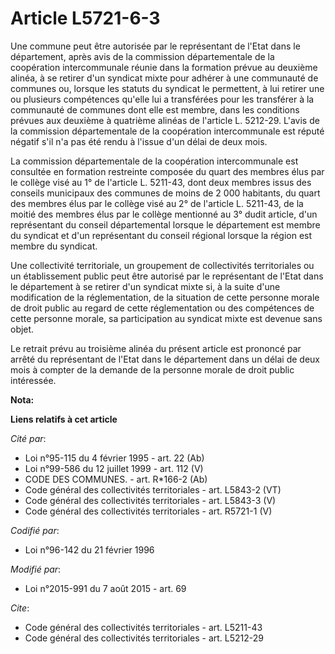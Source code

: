 # Article L5721-6-3

Une commune peut être autorisée par le représentant de l'Etat dans le département, après avis de la commission départementale
de la coopération intercommunale réunie dans la formation prévue au deuxième  alinéa, à se retirer d'un syndicat mixte pour
adhérer à une communauté de communes ou, lorsque les statuts du syndicat le permettent, à lui retirer une ou plusieurs
compétences qu'elle lui a transférées pour les transférer à la communauté de communes dont elle est membre, dans les
conditions prévues aux deuxième à quatrième alinéas de l'article L. 5212-29. L'avis de la commission départementale de la
coopération intercommunale est réputé négatif s'il n'a pas été rendu à l'issue d'un délai de deux mois. 

La commission départementale de la coopération intercommunale est consultée en formation restreinte composée du quart des
membres élus par le collège visé au 1° de l'article L. 5211-43, dont deux membres issus des conseils municipaux des communes
de moins de 2 000 habitants, du quart des membres élus par le collège visé au 2° de l'article L. 5211-43, de la moitié des
membres élus par le collège mentionné au 3° dudit article, d'un représentant du conseil départemental  lorsque le département
est membre du syndicat et d'un représentant du conseil régional lorsque la région est membre du syndicat.

Une collectivité territoriale, un groupement de collectivités territoriales ou un établissement public peut être autorisé par
le représentant de l'Etat dans le département à se retirer d'un syndicat mixte si, à la suite d'une modification de la
réglementation, de la situation de cette personne morale de droit public au regard de cette réglementation ou des compétences
de cette personne morale, sa participation au syndicat mixte est devenue sans objet.

Le retrait prévu au troisième alinéa du présent article est prononcé par arrêté du représentant de l'Etat dans le département
dans un délai de deux mois à compter de la demande de la personne morale de droit public intéressée.

**Nota:**



**Liens relatifs à cet article**

_Cité par_:

  - Loi n°95-115 du 4 février 1995 - art. 22 (Ab)
  - Loi n°99-586 du 12 juillet 1999 - art. 112 (V)
  - CODE DES COMMUNES. - art. R*166-2 (Ab)
  - Code général des collectivités territoriales - art. L5843-2 (VT)
  - Code général des collectivités territoriales - art. L5843-3 (V)
  - Code général des collectivités territoriales - art. R5721-1 (V)

_Codifié par_:

  - Loi n°96-142 du 21 février 1996

_Modifié par_:

  - Loi n°2015-991 du 7 août 2015 - art. 69

_Cite_:

  - Code général des collectivités territoriales - art. L5211-43
  - Code général des collectivités territoriales - art. L5212-29
